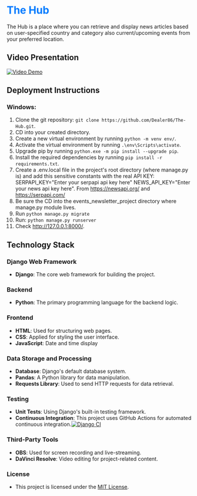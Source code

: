 # <span style="color: #007bff;">The Hub</span>
The Hub is a place where you can retrieve and display news articles based on user-specified country and category also current/upcoming events from your preferred location.
## Video Presentation

[![Video Demo](https://img.youtube.com/vi/fUWraULaFSI/0.jpg)](https://www.youtube.com/watch?v=fUWraULaFSI)

## Deployment Instructions

### Windows:
1. Clone the git repository: `git clone https://github.com/Dealer86/The-Hub.git`.
2. CD into your created directory.
3. Create a new virtual environment by running `python -m venv env/`.
4. Activate the virtual environment by running `.\env\Scripts\activate`.
5. Upgrade pip by running `python.exe -m pip install --upgrade pip`.
6. Install the required dependencies by running `pip install -r requirements.txt`.
7. Create a .env.local file in the project's root directory (where manage.py is) and add this sensitive constants with the real API KEY: SERPAPI_KEY="Enter your serpapi api key here" NEWS_API_KEY="Enter your news api key here". From https://newsapi.org/ and https://serpapi.com/
8. Be sure the CD into the events_newsletter_project directory where manage.py module lives.
9. Run `python manage.py migrate`
10. Run: `python manage.py runserver`
11. Check http://127.0.0.1:8000/.

## Technology Stack

### Django Web Framework
- **Django**: The core web framework for building the project.

### Backend
- **Python**: The primary programming language for the backend logic.

### Frontend
- **HTML**: Used for structuring web pages.
- **CSS**: Applied for styling the user interface.
- **JavaScript**: Date and time display

### Data Storage and Processing
- **Database**: Django's default database system.
- **Pandas**: A Python library for data manipulation.
- **Requests Library**: Used to send HTTP requests for data retrieval.

### Testing
- **Unit Tests**: Using Django's built-in testing framework.
- **Continuous Integration**: This project uses GitHub Actions for automated continuous integration.[![Django CI](https://github.com/Dealer86/The-Hub/actions/workflows/django.yml/badge.svg)](https://github.com/Dealer86/The-Hub/actions/workflows/django.yml)
### Third-Party Tools
- **OBS**: Used for screen recording and live-streaming.
- **DaVinci Resolve**: Video editing for project-related content.

### License

- This project is licensed under the [MIT License](LICENSE).
